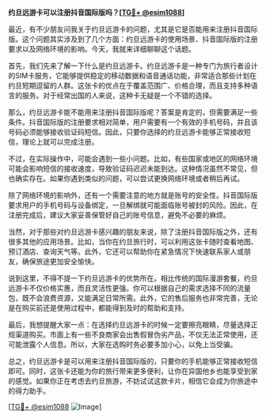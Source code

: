 **约旦远游卡可以注册抖音国际版吗？[[TG💪+ @esim1088](https://t.me/s/esim1088)]**

最近，有不少朋友问我关于约旦远游卡的问题，尤其是它是否能用来注册抖音国际版。这个问题其实涉及到了几个方面：约旦远游卡的使用场景、抖音国际版的注册要求以及网络环境的影响。今天，我就来详细聊聊这个话题。

首先，我们先来了解一下什么是约旦远游卡。约旦远游卡是一种专门为旅行者设计的SIM卡服务，它能够提供稳定的移动数据和语音通话功能，非常适合那些计划在约旦短期逗留的人群。这张卡的优点在于覆盖范围广、价格合理，而且支持多种语言的服务。对于经常出国的人来说，这种卡无疑是一个不错的选择。

那么，约旦远游卡能不能用来注册抖音国际版呢？答案是肯定的，但需要满足一些条件。抖音国际版的注册要求相对简单，用户需要有一个有效的手机号码，并且该号码必须能够接收验证码短信。因此，只要你选择的约旦远游卡能够正常接收短信，理论上就可以完成注册。

不过，在实际操作中，可能会遇到一些小问题。比如，有些国家或地区的网络环境可能会影响短信的接收速度，导致验证码迟迟未能到达。这种情况虽然不常见，但也确实存在。如果你遇到类似的问题，可以尝试更换网络环境或者稍后再试。

除了网络环境的影响外，还有一个需要注意的地方就是账号的安全性。抖音国际版要求用户的手机号码与设备绑定，一旦解绑就可能面临账号被封的风险。因此，在注册完成后，建议大家妥善保管好自己的账号信息，避免不必要的麻烦。

当然，对于那些对约旦远游卡感兴趣的朋友来说，除了注册抖音国际版之外，还有很多其他的应用场景。比如，当你在约旦旅行时，可以利用这张卡随时查看地图、预订酒店、查询天气等。此外，它还可以帮助你在紧急情况下快速联系家人或朋友，确保旅途更加安全愉快。

说到这里，不得不提一下约旦远游卡的优势所在。相比传统的国际漫游套餐，约旦远游卡不仅价格实惠，而且灵活性更强。你可以根据自己的需求选择不同的流量包，既不会浪费资源，又能满足日常所需。此外，它的售后服务也非常完善，无论是在购买前还是使用过程中，都能得到及时的帮助和支持。

最后，我想提醒大家一点：在选择约旦远游卡的时候一定要擦亮眼睛，尽量选择正规渠道购买。市面上有一些不良商家会出售假冒伪劣产品，不仅无法正常使用，还可能泄露个人信息。所以，大家在选购时务必要多加小心，以免上当受骗。

总之，约旦远游卡是可以用来注册抖音国际版的，只要你的手机能够正常接收短信即可。同时，这张卡还能为你的旅行带来更多便利，让你在异国他乡也能享受到家的感觉。如果你正在考虑去约旦旅游，不妨试试这款卡片，相信它会成为你旅途中的得力助手。

[[TG💪+ @esim1088](https://t.me/s/esim1088) ![Image](https://i.postimg.cc/4NQfJmqS/Snipaste-2025-05-13-00-14-12.png)]